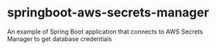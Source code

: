 # springboot-aws-secrets-manager
An example of Spring Boot application that connects to AWS Secrets Manager to get database credentials
